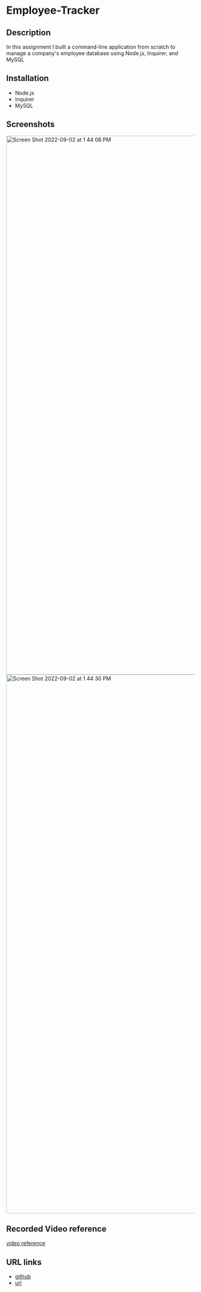 # Employee-Tracker

## Description

In this assignment I built a command-line application from scratch to manage a company's employee database using Node.js, Inquirer, and MySQL

## Installation

- Node.js
- Inquirer
- MySQL

## Screenshots 

<img width="1440" alt="Screen Shot 2022-09-02 at 1 44 08 PM" src="https://user-images.githubusercontent.com/105450365/188209110-4404e416-9f00-4b1d-9aac-9cdacdf91229.png">

<img width="1440" alt="Screen Shot 2022-09-02 at 1 44 30 PM" src="https://user-images.githubusercontent.com/105450365/188209180-523ceb33-1061-4de0-baf5-87e56e1a0331.png">

## Recorded Video reference

[video reference](https://user-images.githubusercontent.com/105450365/188234060-8dff04c9-de75-42b6-a2a9-508eaa1b4e2b.mp4)

## URL links

- [github](https://github.com/Hickups789/Employee-Tracker.git)
- [url](https://hickups789.github.io/Employee-Tracker/)
